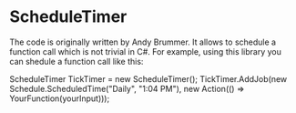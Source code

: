 # ScheduleTimer

The code is originally written by Andy Brummer. It allows to schedule a function call which is not trivial in C#. For example,
using this library you can shedule a function call like this:

ScheduleTimer TickTimer = new ScheduleTimer();
TickTimer.AddJob(new Schedule.ScheduledTime("Daily", "1:04 PM"), new Action(() => YourFunction(yourInput)));



